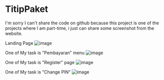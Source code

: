 # TitipPaket
I'm sorry I can't share the code on github because this project is one of the projects where I am part-time, i just can share some screenshot from the website.

Landing Page
![image](https://user-images.githubusercontent.com/73683623/140965435-227752b3-2905-4988-9016-07f8963a5462.png)

One of My task is "Pembayaran" menu
![image](https://user-images.githubusercontent.com/73683623/140965688-e446832a-2436-485b-9fdf-688f350ef977.png)

One of My task is "Register" page
![image](https://user-images.githubusercontent.com/73683623/140965901-fcd9068f-3899-48d2-97f1-e88f80f5ce86.png)

One of My task is "Change PIN"
![image](https://user-images.githubusercontent.com/73683623/140966025-9962ba04-2f98-445f-9ac6-d96752326737.png)
